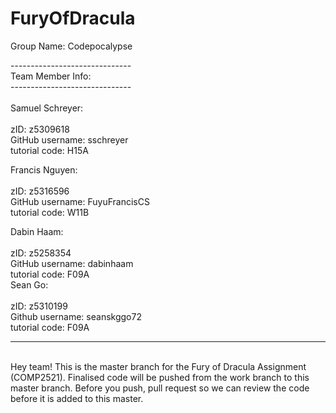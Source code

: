 # FuryOfDracula


Group Name: Codepocalypse

------------------------------ \
Team Member Info:\
------------------------------ \
\
Samuel Schreyer:\
\
zID: z5309618 \
GitHub username: sschreyer \
tutorial code: H15A 

Francis Nguyen:\
\
zID: z5316596 \
GitHub username: FuyuFrancisCS \
tutorial code: W11B 

Dabin Haam: \
\
zID: z5258354\
GitHub username: dabinhaam \
tutorial code: F09A 
\
Sean Go:\
\
zID: z5310199 \
Github username: seanskggo72 \
tutorial code: F09A 

-----------------------------------------------------------------------------------
\
Hey team! This is the master branch for the Fury of Dracula Assignment (COMP2521).
Finalised code will be pushed from the work branch to this master branch. Before you push, pull request so
we can review the code before it is added to this master.
